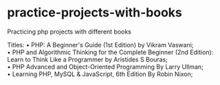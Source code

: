 # practice-projects-with-books
Practicing php projects with different books

Titles:
• PHP: A Beginner's Guide (1st Edition) by Vikram Vaswani; <br />
• PHP and Algorithmic Thinking for the Complete Beginner (2nd Edition): Learn to Think Like a Programmer
by Aristides S Bouras; <br />
• PHP Advanced and Object-Oriented Programming By Larry Ullman; <br />
• Learning PHP, MySQL & JavaScript, 6th Edition By Robin Nixon; <br />
